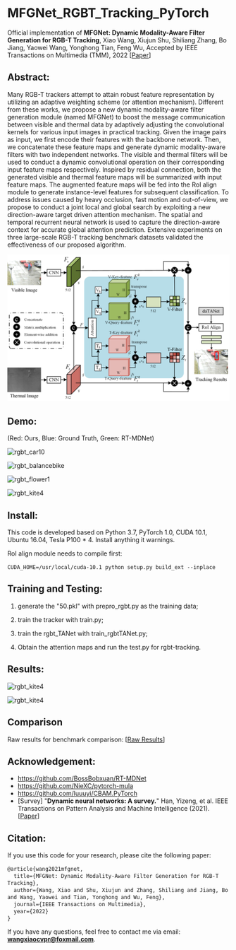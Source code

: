 # MFGNet_RGBT_Tracking_PyTorch
Official implementation of **MFGNet: Dynamic Modality-Aware Filter Generation for RGB-T Tracking**, Xiao Wang, Xiujun Shu, Shiliang Zhang, Bo Jiang, Yaowei Wang, Yonghong Tian, Feng Wu, Accepted by IEEE Transactions on Multimedia (TMM), 2022 [[Paper](https://arxiv.org/abs/2107.10433)] 


## Abstract: 
Many RGB-T trackers attempt to attain robust feature representation by utilizing an adaptive weighting scheme (or attention mechanism). Different from these works, we propose a new dynamic modality-aware filter generation module (named MFGNet) to boost the message communication between visible and thermal data by adaptively adjusting the convolutional kernels for various input images in practical tracking. Given the image pairs as input, we first encode their features with the backbone network. Then, we concatenate these feature maps and generate dynamic modality-aware filters with two independent networks. The visible and thermal filters will be used to conduct a dynamic convolutional operation on their corresponding input feature maps respectively. Inspired by residual connection, both the generated visible and thermal feature maps will be summarized with input feature maps. The augmented feature maps will be fed into the RoI align module to generate instance-level features for subsequent classification. To address issues caused by heavy occlusion, fast motion and out-of-view, we propose to conduct a joint local and global search by exploiting a new direction-aware target driven attention mechanism. The spatial and temporal recurrent neural network is used to capture the direction-aware context for accurate global attention prediction. Extensive experiments on three large-scale RGB-T tracking benchmark datasets validated the effectiveness of our proposed algorithm.



![rgbt_car10](https://github.com/wangxiao5791509/DFG_RGBT_Tracking_PyTorch/blob/master/pipelinev5.png) 



## Demo:
(Red: Ours, Blue: Ground Truth, Green: RT-MDNet)  

![rgbt_car10](https://github.com/wangxiao5791509/DFG_RGBT_Tracking_PyTorch/blob/master/rgbt_car10.gif) 

![rgbt_balancebike](https://github.com/wangxiao5791509/DFG_RGBT_Tracking_PyTorch/blob/master/rgbt_balancebike.gif) 

![rgbt_flower1](https://github.com/wangxiao5791509/DFG_RGBT_Tracking_PyTorch/blob/master/rgbt_flower1.gif)

![rgbt_kite4](https://github.com/wangxiao5791509/DFG_RGBT_Tracking_PyTorch/blob/master/rgbt_kite4.gif)


## Install: 
This code is developed based on Python 3.7, PyTorch 1.0, CUDA 10.1, Ubuntu 16.04, Tesla P100 * 4. Install anything it warnings. 

RoI align module needs to compile first: 
~~~
CUDA_HOME=/usr/local/cuda-10.1 python setup.py build_ext --inplace 
~~~


## Training and Testing: 
1. generate the "50.pkl" with prepro_rgbt.py as the training data; 

2. train the tracker with train.py; 

3. train the rgbt_TANet with train_rgbtTANet.py; 

4. Obtain the attention maps and run the test.py for rgbt-tracking. 



## Results: 

![rgbt_kite4](https://github.com/wangxiao5791509/DFG_RGBT_Tracking_PyTorch/blob/master/results_on_rgbt210_234.png)

![rgbt_kite4](https://github.com/wangxiao5791509/DFG_RGBT_Tracking_PyTorch/blob/master/ComponentAnalysis.png)


## Comparison
Raw results for benchmark comparison: [[Raw Results]()] 



## Acknowledgement: 
* https://github.com/BossBobxuan/RT-MDNet 
* https://github.com/NieXC/pytorch-mula 
* https://github.com/luuuyi/CBAM.PyTorch 
* [Survey] "**Dynamic neural networks: A survey.**" Han, Yizeng, et al.  IEEE Transactions on Pattern Analysis and Machine Intelligence (2021). [[Paper](https://ieeexplore.ieee.org/stamp/stamp.jsp?tp=&arnumber=9560049)]



## Citation: 
If you use this code for your research, please cite the following paper: 
~~~
@article{wang2021mfgnet,
  title={MFGNet: Dynamic Modality-Aware Filter Generation for RGB-T Tracking},
  author={Wang, Xiao and Shu, Xiujun and Zhang, Shiliang and Jiang, Bo and Wang, Yaowei and Tian, Yonghong and Wu, Feng},
  journal={IEEE Transactions on Multimedia},
  year={2022}
}
~~~

If you have any questions, feel free to contact me via email: **wangxiaocvpr@foxmail.com**. 




